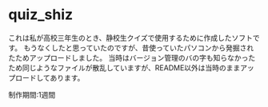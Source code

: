# quiz_shiz

これは私が高校三年生のとき、静校生クイズで使用するために作成したソフトです。
もうなくしたと思っていたのですが、昔使っていたパソコンから発掘されたためアップロードしました。
当時はバージョン管理のバの字も知らなかったため同じようなファイルが散乱していますが、README以外は当時のままアップロードしてあります。

制作期間:1週間
